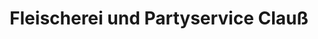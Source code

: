 ---
title: "Fleischerei und Partyservice Clauß"
url: /doberschau-gaussig/fleischerei-und-partyservice-clauss/
shop: Metzgerei
---